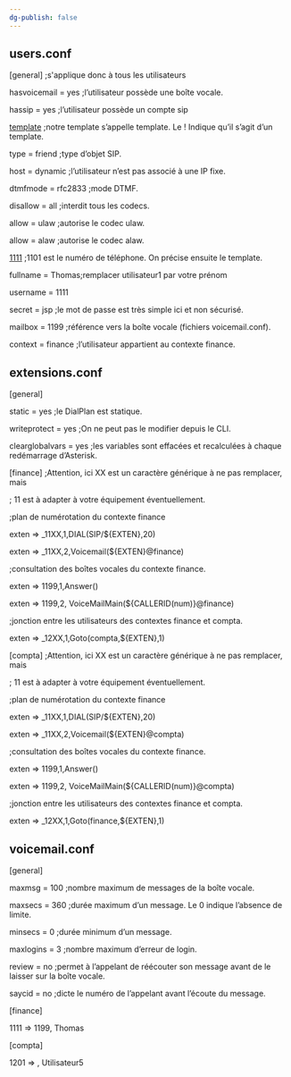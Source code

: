 ```yaml
---
dg-publish: false
---
```


## users.conf


[general] ;s'applique donc à tous les utilisateurs

hasvoicemail = yes ;l’utilisateur possède une boîte vocale.

hassip = yes ;l’utilisateur possède un compte sip


[template](!) ;notre template s’appelle template. Le ! Indique qu’il s’agit d’un template.

type = friend ;type d’objet SIP.

host = dynamic ;l’utilisateur n’est pas associé à une IP fixe.

dtmfmode = rfc2833 ;mode DTMF.

disallow = all ;interdit tous les codecs.

allow = ulaw ;autorise le codec ulaw.

allow = alaw ;autorise le codec alaw.

  

[1111](template) ;1101 est le numéro de téléphone. On précise ensuite le template.

fullname = Thomas;remplacer utilisateur1 par votre prénom

username = 1111

secret = jsp ;le mot de passe est très simple ici et non sécurisé.

mailbox = 1199 ;référence vers la boîte vocale (fichiers voicemail.conf).

context = finance ;l’utilisateur appartient au contexte finance.

## extensions.conf

[general]

static = yes ;le DialPlan est statique.

writeprotect = yes ;On ne peut pas le modifier depuis le CLI.

clearglobalvars = yes ;les variables sont effacées et recalculées à chaque redémarrage d’Asterisk.

  

[finance] ;Attention, ici XX est un caractère générique à ne pas remplacer, mais

; 11 est à adapter à votre équipement éventuellement.

;plan de numérotation du contexte finance

exten => _11XX,1,DIAL(SIP/${EXTEN},20)

exten => _11XX,2,Voicemail(${EXTEN}@finance)

;consultation des boîtes vocales du contexte finance.

exten => 1199,1,Answer()

exten => 1199,2, VoiceMailMain(${CALLERID(num)}@finance)

;jonction entre les utilisateurs des contextes finance et compta.

exten => _12XX,1,Goto(compta,${EXTEN},1)

  

[compta] ;Attention, ici XX est un caractère générique à ne pas remplacer, mais

; 11 est à adapter à votre équipement éventuellement.

;plan de numérotation du contexte finance

exten => _11XX,1,DIAL(SIP/${EXTEN},20)

exten => _11XX,2,Voicemail(${EXTEN}@compta)

;consultation des boîtes vocales du contexte finance.

exten => 1199,1,Answer()

exten => 1199,2, VoiceMailMain(${CALLERID(num)}@compta)

;jonction entre les utilisateurs des contextes finance et compta.

exten => _12XX,1,Goto(finance,${EXTEN},1)

## voicemail.conf

[general]

maxmsg = 100 ;nombre maximum de messages de la boîte vocale.

maxsecs = 360 ;durée maximum d’un message. Le 0 indique l’absence de limite.

minsecs = 0 ;durée minimum d’un message.

maxlogins = 3 ;nombre maximum d’erreur de login.

review = no ;permet à l’appelant de réécouter son message avant de le laisser sur la boîte vocale.

saycid = no ;dicte le numéro de l’appelant avant l’écoute du message.

  

[finance]

1111 => 1199, Thomas

  

[compta]

1201 => , Utilisateur5